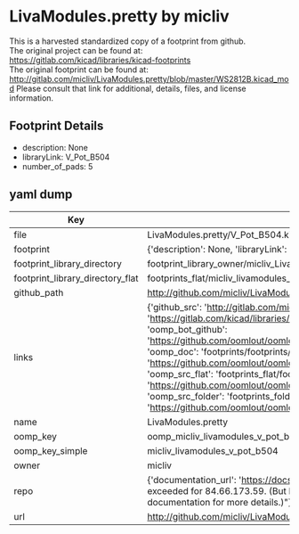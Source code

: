 # LivaModules.pretty by micliv  
This is a harvested standardized copy of a footprint from github.  
The original project can be found at:  
https://gitlab.com/kicad/libraries/kicad-footprints  
The original footprint can be found at:
http://gitlab.com/micliv/LivaModules.pretty/blob/master/WS2812B.kicad_mod
Please consult that link for additional, details, files, and license information.  
## Footprint Details
* description: None  
* libraryLink: V_Pot_B504  
* number_of_pads: 5  
## yaml dump  
| Key | Value |  
| --- | --- |  
| file | LivaModules.pretty/V_Pot_B504.kicad_mod |  
| footprint | {'description': None, 'libraryLink': 'V_Pot_B504', 'number_of_pads': 5} |  
| footprint_library_directory | footprint_library_owner/micliv_LivaModules.pretty |  
| footprint_library_directory_flat | footprints_flat/micliv_livamodules_v_pot_b504/working |  
| github_path | http://github.com/micliv/LivaModules.pretty/blob/master/V_Pot_B504.kicad_mod |  
| links | {'github_src': 'http://gitlab.com/micliv/LivaModules.pretty/blob/master/WS2812B.kicad_mod', 'github_src_repo': 'https://gitlab.com/kicad/libraries/kicad-footprints', 'oomp_bot': 'footprints/micliv_livamodules_v_pot_b504/working', 'oomp_bot_github': 'https://github.com/oomlout/oomlout_oomp_footprint_bot/tree/main/footprints/micliv_livamodules_v_pot_b504/working', 'oomp_doc': 'footprints/footprints/micliv/LivaModules/V_Pot_B504/working/', 'oomp_doc_github': 'https://github.com/oomlout/oomlout_oomp_footprint_doc/tree/main/footprints/footprints/micliv/LivaModules/V_Pot_B504/working', 'oomp_src_flat': 'footprints_flat/footprints_flat/micliv_livamodules_v_pot_b504/working', 'oomp_src_flat_github': 'https://github.com/oomlout/oomlout_oomp_footprint_src/tree/main/footprints_flat/micliv_livamodules_v_pot_b504/working', 'oomp_src_folder': 'footprints_folder/footprints_folder/micliv/LivaModules/V_Pot_B504/working', 'oomp_src_folder_github': 'https://github.com/oomlout/oomlout_oomp_footprint_src/tree/main/footprints_folder/micliv/LivaModules/V_Pot_B504/working'} |  
| name | LivaModules.pretty |  
| oomp_key | oomp_micliv_livamodules_v_pot_b504 |  
| oomp_key_simple | micliv_livamodules_v_pot_b504 |  
| owner | micliv |  
| repo | {'documentation_url': 'https://docs.github.com/rest/overview/resources-in-the-rest-api#rate-limiting', 'message': "API rate limit exceeded for 84.66.173.59. (But here's the good news: Authenticated requests get a higher rate limit. Check out the documentation for more details.)"} |  
| url | http://github.com/micliv/LivaModules.pretty |  

